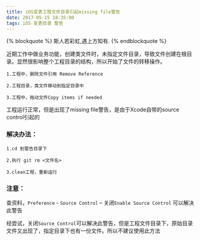 ```yaml
---
title: iOS变更工程文件目录引起missing file警告
date: 2017-05-15 18:35:00
tags: iOS 变更目录 警告
---
```


{% blockquote %}
斯人若彩虹,遇上方知有.
{% endblockquote %}

近期工作中做业务功能，创建类文件时，未指定文件目录，导致文件创建在根目录。显然很影响整个工程目录的结构，所以开始了文件的转移操作。

```
1.工程中，删除文件引用 Remove Reference

2.工程目录，类文件移动到指定目录中

3.工程中，拖动文件Copy items if needed
```

工程运行正常，但是出现了missing file警告，是由于Xcode自带的source control引起的

### 解决办法：

```
1.cd 到警告目录下

2.执行 git rm <文件名>

3.clean工程，重新运行
```

### 注意：

查资料，`Preference` - `Source Control` – 关闭`Enable Source Control` 可以解决此警告

经尝试，关闭`Source Control`可以解决此警告，但是工程文件目录下，原始目录文件又出现了，指定目录下也有一份文件。所以不建议使用此方法